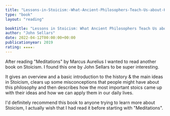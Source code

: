 ```yaml
---
title: "Lessons-in-Stoicism:-What-Ancient-Philosophers-Teach-Us-about-How-to-Live"
type: "book"
layout: "reading"

booktitle: "Lessons in Stoicism: What Ancient Philosophers Teach Us about How to Live"
author: "John Sellars"
date: 2022-04-12T00:00:00+00:00
publicationyear: 2019
rating: ★★★★☆
---
```


After reading "Meditations" by Marcus Aurelius I wanted to read another book on Stoicism. I found this one by John Sellars
to be super interesting.

It gives an overview and a basic introduction to the history & the main ideas in Stoicism, clears up some misconceptions that people might
have about this philosophy and then describes how the most important stoics came up with their ideas and how we can
apply them in our daily lives.

I'd definitely recommend this book to anyone trying to learn more about Stoicism, I actually wish that I had read it
before starting with "Meditations".
